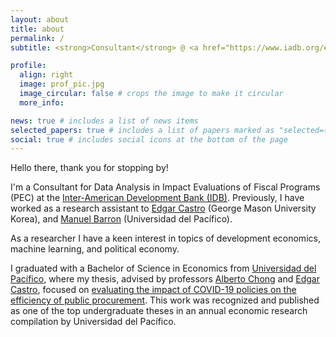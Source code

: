 ```yaml
---
layout: about
title: about
permalink: /
subtitle: <strong>Consultant</strong> @ <a href="https://www.iadb.org/en" target="_blank">Inter-American Development Bank (IDB)</a>

profile:
  align: right
  image: prof_pic.jpg
  image_circular: false # crops the image to make it circular
  more_info: 

news: true # includes a list of news items
selected_papers: true # includes a list of papers marked as "selected={true}"
social: true # includes social icons at the bottom of the page
---
```


Hello there, thank you for stopping by!

I'm a Consultant for Data Analysis in Impact Evaluations of Fiscal Programs (PEC) at the <a href="https://www.iadb.org/en" target="_blank">Inter-American Development Bank (IDB)</a>. Previously, I have worked as a research assistant to <a href="https://masonkorea.gmu.edu/people/ecastrom" target="_blank">Edgar Castro</a> (George Mason University Korea), and <a href="https://ciup.up.edu.pe/investigadores/manuel-barron/" target="_blank">Manuel Barron</a> (Universidad del Pacífico). 

As a researcher I have a keen interest in topics of development economics, machine learning, and political economy.

I graduated with a Bachelor of Science in Economics from <a href="https://up.edu.pe/" target="_blank">Universidad del Pacífico</a>, where my thesis, advised by professors <a href="https://scholar.google.com/citations?hl=es&user=Ek1a88wAAAAJ" target="_blank">Alberto Chong</a> and <a href="https://scholar.google.es/citations?user=kyh1aqwAAAAJ&hl=es" target="_blank">Edgar Castro</a>, focused on <a href="/assets/pdf/bsc_thesis.pdf" target="_blank">evaluating the impact of COVID-19 policies on the efficiency of public procurement</a>. This work was recognized and published as one of the top undergraduate theses in an annual economic research compilation by Universidad del Pacífico.